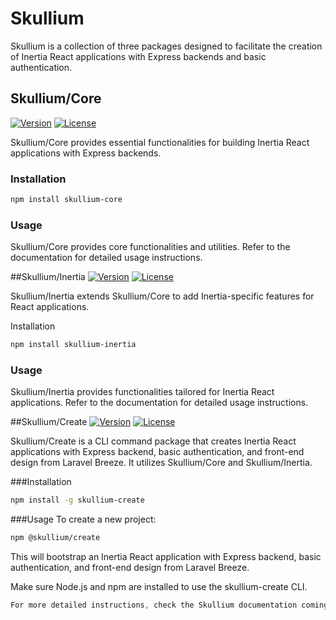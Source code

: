 # Skullium

Skullium is a collection of three packages designed to facilitate the creation of Inertia React applications with Express backends and basic authentication.

## Skullium/Core

[![Version](https://img.shields.io/npm/v/@skullium/core.svg)](https://www.npmjs.com/package/@skullium/core)
[![License](https://img.shields.io/npm/l/@skullium/core.svg)](https://github.com/@skullium/core/blob/main/LICENSE)

Skullium/Core provides essential functionalities for building Inertia React applications with Express backends.

### Installation

```bash
npm install skullium-core
```

### Usage
Skullium/Core provides core functionalities and utilities. Refer to the documentation for detailed usage instructions.

##Skullium/Inertia
[![Version](https://img.shields.io/npm/v/@skullium/inertia.svg)](https://www.npmjs.com/package/@skullium/inertia)
[![License](https://img.shields.io/npm/l/@skullium/inertia.svg)](https://github.com/@skullium/core/blob/main/LICENSE)

Skullium/Inertia extends Skullium/Core to add Inertia-specific features for React applications.

Installation
```bash
npm install skullium-inertia
```

### Usage
Skullium/Inertia provides functionalities tailored for Inertia React applications. Refer to the documentation for detailed usage instructions.

##Skullium/Create
[![Version](https://img.shields.io/npm/v/@skullium/create.svg)](https://www.npmjs.com/package/@skullium/create)
[![License](https://img.shields.io/npm/l/@skullium/create.svg)](https://github.com/@skullium/core/blob/main/LICENSE)

Skullium/Create is a CLI command package that creates Inertia React applications with Express backend, basic authentication, and front-end design from Laravel Breeze. It utilizes Skullium/Core and Skullium/Inertia.

###Installation
```bash
npm install -g skullium-create
```

###Usage
To create a new project:

```bash
npm @skullium/create
```

This will bootstrap an Inertia React application with Express backend, basic authentication, and front-end design from Laravel Breeze.

Make sure Node.js and npm are installed to use the skullium-create CLI.

```rust
For more detailed instructions, check the Skullium documentation coming soon.
```
